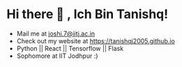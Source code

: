 # Hi there 👋 , Ich Bin Tanishq!

- Mail me at joshi.7@iitj.ac.in
- Check out my website at https://tanishqj2005.github.io
- Python || React || Tensorflow || Flask
- Sophomore at IIT Jodhpur :)
<!--
**tanishqj2005/tanishqj2005** is a ✨ _special_ ✨ repository because its `README.md` (this file) appears on your GitHub profile.

Here are some ideas to get you started:

- 🔭 I’m currently working on ...
- 🌱 I’m currently learning ...
- 👯 I’m looking to collaborate on ...
- 🤔 I’m looking for help with ...
- 💬 Ask me about ...
- 📫 How to reach me: ...
- 😄 Pronouns: ...
- ⚡ Fun fact: ...
-->
